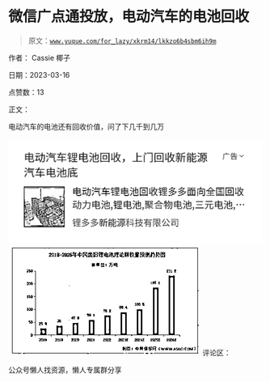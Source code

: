 # 微信广点通投放，电动汽车的电池回收

> 原文：[`www.yuque.com/for_lazy/xkrm14/lkkzo6b4sbm6ih9m`](https://www.yuque.com/for_lazy/xkrm14/lkkzo6b4sbm6ih9m)



作者： Cassie 椰子



日期：2023-03-16



点赞数：13

<ne-hole id="u6318889e" data-lake-id="u6318889e">

正文：



电动汽车的电池还有回收价值，问了下几千到几万



![](img/e886c66c6d99a96b181673cea2e5037b.png)  <ne-p id="u2346070a" data-lake-id="u2346070a">![](img/3e7a7a3883b586633247305b77639fce.png)  <ne-hole id="u7a22b87f" data-lake-id="u7a22b87f"><ne-p id="ub414d29b" data-lake-id="ub414d29b">评论区：

<ne-hole id="u003d688e" data-lake-id="u003d688e">

公众号懒人找资源，懒人专属群分享

</ne-hole></ne-hole></ne-p></ne-p></ne-hole>